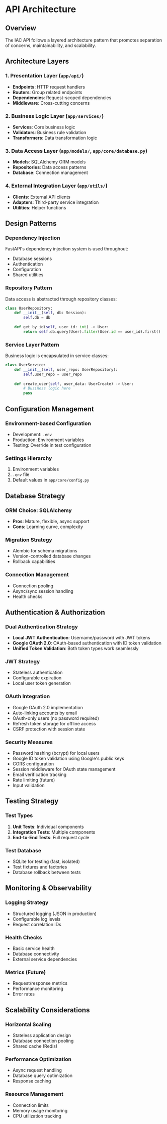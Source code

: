 # API Architecture

## Overview

The IAC API follows a layered architecture pattern that promotes separation of concerns, maintainability, and scalability.

## Architecture Layers

### 1. Presentation Layer (`app/api/`)
- **Endpoints**: HTTP request handlers
- **Routers**: Group related endpoints
- **Dependencies**: Request-scoped dependencies
- **Middleware**: Cross-cutting concerns

### 2. Business Logic Layer (`app/services/`)
- **Services**: Core business logic
- **Validators**: Business rule validation
- **Transformers**: Data transformation logic

### 3. Data Access Layer (`app/models/`, `app/core/database.py`)
- **Models**: SQLAlchemy ORM models
- **Repositories**: Data access patterns
- **Database**: Connection management

### 4. External Integration Layer (`app/utils/`)
- **Clients**: External API clients
- **Adapters**: Third-party service integration
- **Utilities**: Helper functions

## Design Patterns

### Dependency Injection
FastAPI's dependency injection system is used throughout:
- Database sessions
- Authentication
- Configuration
- Shared utilities

### Repository Pattern
Data access is abstracted through repository classes:
```python
class UserRepository:
    def __init__(self, db: Session):
        self.db = db
    
    def get_by_id(self, user_id: int) -> User:
        return self.db.query(User).filter(User.id == user_id).first()
```

### Service Layer Pattern
Business logic is encapsulated in service classes:
```python
class UserService:
    def __init__(self, user_repo: UserRepository):
        self.user_repo = user_repo
    
    def create_user(self, user_data: UserCreate) -> User:
        # Business logic here
        pass
```

## Configuration Management

### Environment-based Configuration
- Development: `.env`
- Production: Environment variables
- Testing: Override in test configuration

### Settings Hierarchy
1. Environment variables
2. `.env` file
3. Default values in `app/core/config.py`

## Database Strategy

### ORM Choice: SQLAlchemy
- **Pros**: Mature, flexible, async support
- **Cons**: Learning curve, complexity

### Migration Strategy
- Alembic for schema migrations
- Version-controlled database changes
- Rollback capabilities

### Connection Management
- Connection pooling
- Async/sync session handling
- Health checks

## Authentication & Authorization

### Dual Authentication Strategy
- **Local JWT Authentication**: Username/password with JWT tokens
- **Google OAuth 2.0**: OAuth-based authentication with ID token validation
- **Unified Token Validation**: Both token types work seamlessly

### JWT Strategy
- Stateless authentication
- Configurable expiration  
- Local user token generation

### OAuth Integration
- Google OAuth 2.0 implementation
- Auto-linking accounts by email
- OAuth-only users (no password required)
- Refresh token storage for offline access
- CSRF protection with session state

### Security Measures
- Password hashing (bcrypt) for local users
- Google ID token validation using Google's public keys
- CORS configuration
- Session middleware for OAuth state management
- Email verification tracking
- Rate limiting (future)
- Input validation

## Testing Strategy

### Test Types
1. **Unit Tests**: Individual components
2. **Integration Tests**: Multiple components
3. **End-to-End Tests**: Full request cycle

### Test Database
- SQLite for testing (fast, isolated)
- Test fixtures and factories
- Database rollback between tests

## Monitoring & Observability

### Logging Strategy
- Structured logging (JSON in production)
- Configurable log levels
- Request correlation IDs

### Health Checks
- Basic service health
- Database connectivity
- External service dependencies

### Metrics (Future)
- Request/response metrics
- Performance monitoring
- Error rates

## Scalability Considerations

### Horizontal Scaling
- Stateless application design
- Database connection pooling
- Shared cache (Redis)

### Performance Optimization
- Async request handling
- Database query optimization
- Response caching

### Resource Management
- Connection limits
- Memory usage monitoring
- CPU utilization tracking